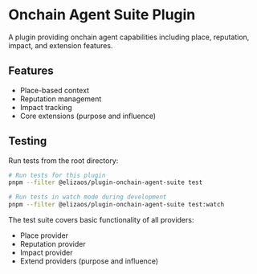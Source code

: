 # Onchain Agent Suite Plugin

A plugin providing onchain agent capabilities including place, reputation, impact, and extension features.

## Features

- Place-based context
- Reputation management
- Impact tracking
- Core extensions (purpose and influence)

## Testing

Run tests from the root directory:
```bash
# Run tests for this plugin
pnpm --filter @elizaos/plugin-onchain-agent-suite test

# Run tests in watch mode during development
pnpm --filter @elizaos/plugin-onchain-agent-suite test:watch
```

The test suite covers basic functionality of all providers:
- Place provider
- Reputation provider
- Impact provider
- Extend providers (purpose and influence)